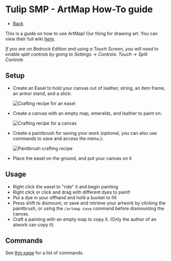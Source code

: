 # Tulip SMP - ArtMap How-To guide
- [Back](/)

This is a guide on how to use ArtMap! Our thing for drawing art. You can view their full wiki [here](https://gitlab.com/BlockStack/ArtMap/-/wikis/).

*If you are on Bedrock Edition and using a Touch Screen, you will need to enable split controls by going to Settings → Controls: Touch → Split Controls*

## Setup
* Create an Easel to hold your canvas out of leather, string, an item frame, an armor stand, and a stick:
  
  ![Crafting recipe for an easel](https://gitlab.com/BlockStack/ArtMap/-/wikis/uploads/61d257d1e93a1b8d7eb637cde35ba44a/image.png)
  
* Create a canvas with an empty map, emeralds, and leather to paint on:
  
  ![Crafting recipe for a canvas](https://gitlab.com/BlockStack/ArtMap/-/wikis/uploads/01f489465cb33ad218567dfc6f22249b/image.png)
  
* Create a paintbrush for saving your work (optional, you can also use commands to save and access the menu.):
  
  ![Paintbrush crafting recipe](https://gitlab.com/BlockStack/ArtMap/-/wikis/uploads/e25129f2d0fce5cea6557d584ad8d16b/image.png)

* Place the easel on the ground, and put your canvas on it

## Usage
* Right click the easel to "ride" it and begin painting
* Right click or click and drag with different dyes to paint!
* Put a dye in your offhand and hold a bucket to fill
* Press shift to dismount, or save and retrieve your artwork by clicking the paintbrush, or using the `/artmap save` command before dismounting the canvas.
* Craft a painting with an empty map to copy it. (Only the author of an atwork can copy it)

## Commands
See [this page](https://gitlab.com/BlockStack/ArtMap/-/wikis/Commands#artmap-commands) for a list of commands.
